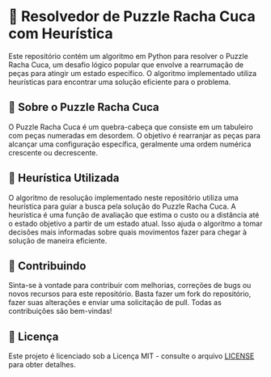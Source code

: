 # 🧩 Resolvedor de Puzzle Racha Cuca com Heurística

Este repositório contém um algoritmo em Python para resolver o Puzzle Racha Cuca, um desafio lógico popular que envolve a rearrumação de peças para atingir um estado específico. O algoritmo implementado utiliza heurísticas para encontrar uma solução eficiente para o problema.

## 🎲 Sobre o Puzzle Racha Cuca

O Puzzle Racha Cuca é um quebra-cabeça que consiste em um tabuleiro com peças numeradas em desordem. O objetivo é rearranjar as peças para alcançar uma configuração específica, geralmente uma ordem numérica crescente ou decrescente.

## 🤔 Heurística Utilizada

O algoritmo de resolução implementado neste repositório utiliza uma heurística para guiar a busca pela solução do Puzzle Racha Cuca. A heurística é uma função de avaliação que estima o custo ou a distância até o estado objetivo a partir de um estado atual. Isso ajuda o algoritmo a tomar decisões mais informadas sobre quais movimentos fazer para chegar à solução de maneira eficiente.

## 🤝 Contribuindo

Sinta-se à vontade para contribuir com melhorias, correções de bugs ou novos recursos para este repositório. Basta fazer um fork do repositório, fazer suas alterações e enviar uma solicitação de pull. Todas as contribuições são bem-vindas!

## 📝 Licença

Este projeto é licenciado sob a Licença MIT - consulte o arquivo [LICENSE](LICENSE) para obter detalhes.
